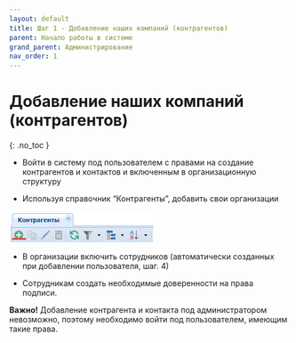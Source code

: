 ```yaml
---
layout: default
title: Шаг 1 - Добавление наших компаний (контрагентов)
parent: Начало работы в системе
grand_parent: Администрирование
nav_order: 1
---
```


# Добавление наших компаний (контрагентов)
{: .no_toc }

- Войти в систему под пользователем
с правами на создание контрагентов и контактов
и включенным в организационную структуру

- Используя справочник “Контрагенты”,
добавить свои организации

![](../../assets/images/step1.png)

- В организации включить сотрудников
(автоматически созданных при добавлении пользователя, шаг. 4)

- Сотрудникам создать необходимые доверенности на права подписи.

**Важно!** Добавление контрагента и контакта под администратором невозможно, поэтому необходимо войти под пользователем, имеющим такие права.
